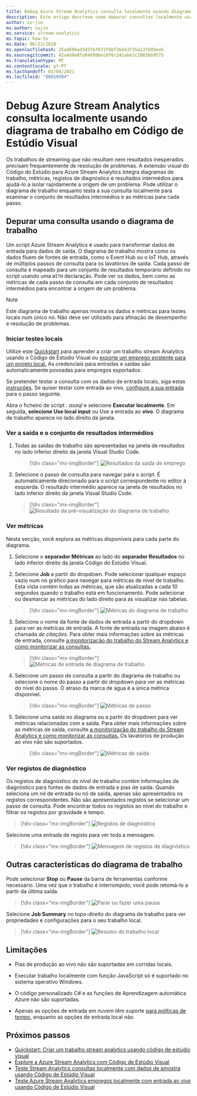 ```yaml
---
title: Debug Azure Stream Analytics consulta localmente usando diagrama de trabalho em Código de Estúdio Visual
description: Este artigo descreve como depurar consultas localmente usando o diagrama de trabalho na extensão Azure Stream Analytics para Código de Estúdio Visual.
author: su-jie
ms.author: sujie
ms.service: stream-analytics
ms.topic: how-to
ms.date: 06/23/2020
ms.openlocfilehash: 25ad696ad345fbf672f6bf26eb3f35a13fb03ea5
ms.sourcegitcommit: 42a4d0e8fa84609bec0f6c241abe1c20036b9575
ms.translationtype: MT
ms.contentlocale: pt-PT
ms.lasthandoff: 01/08/2021
ms.locfileid: "98019504"
---
```

# <a name="debug-azure-stream-analytics-queries-locally-using-job-diagram-in-visual-studio-code"></a>Debug Azure Stream Analytics consulta localmente usando diagrama de trabalho em Código de Estúdio Visual

Os trabalhos de streaming que não resultam nem resultados inesperados precisam frequentemente de resolução de problemas. A extensão visual do Código do Estúdio para Azure Stream Analytics integra diagramas de trabalho, métricas, registos de diagnóstico e resultados intermédios para ajudá-lo a isolar rapidamente a origem de um problema. Pode utilizar o diagrama de trabalho enquanto testa a sua consulta localmente para examinar o conjunto de resultados intermédios e as métricas para cada passo.

## <a name="debug-a-query-using-job-diagram"></a>Depurar uma consulta usando o diagrama de trabalho

Um script Azure Stream Analytics é usado para transformar dados de entrada para dados de saída. O diagrama de trabalho mostra como os dados fluem de fontes de entrada, como o Event Hub ou o IoT Hub, através de múltiplos passos de consulta para os lavatórios de saída. Cada passo de consulta é mapeado para um conjunto de resultados temporário definido no script usando uma `WITH` declaração. Pode ver os dados, bem como as métricas de cada passo de consulta em cada conjunto de resultados intermédios para encontrar a origem de um problema.

> [!NOTE]
> Este diagrama de trabalho apenas mostra os dados e métricas para testes locais num único nó. Não deve ser utilizado para afinação de desempenho e resolução de problemas.

### <a name="start-local-testing"></a>Iniciar testes locais

Utilize este [Quickstart](quick-create-visual-studio-code.md) para aprender a criar um trabalho stream Analytics usando o Código de Estúdio Visual ou [exporte um emprego existente para um projeto local.](visual-studio-code-explore-jobs.md) As credenciais para entradas e saídas são automaticamente povoadas para empregos exportados.

Se pretender testar a consulta com os dados de entrada locais, siga estas [instruções](visual-studio-code-local-run.md). Se quiser testar com entrada ao vivo, [configure a sua entrada](stream-analytics-add-inputs.md) para o passo seguinte. 

Abra o ficheiro de script *\. asaql* e selecione **Executar localmente**. Em seguida, **selecione Use local input** ou Use a entrada ao **vivo**. O diagrama de trabalho aparece no lado direito da janela.

### <a name="view-the-output-and-intermediate-result-set"></a>Ver a saída e o conjunto de resultados intermédios  

1. Todas as saídas de trabalho são apresentadas na janela de resultados no lado inferior direito da janela Visual Studio Code.

   > [!div class="mx-imgBorder"]
   > ![Resultados da saída de emprego](./media/debug-locally-using-job-diagram-vs-code/job-output-results.png)

2. Selecione o passo de consulta para navegar para o script. É automaticamente direcionado para o script correspondente no editor à esquerda. O resultado intermédio aparece na janela de resultados no lado inferior direito da janela Visual Studio Code.

   > [!div class="mx-imgBorder"]
   > ![Resultado da pré-visualização do diagrama de trabalho](./media/debug-locally-using-job-diagram-vs-code/preview-result.png)

### <a name="view-metrics"></a>Ver métricas

Nesta secção, você explora as métricas disponíveis para cada parte do diagrama.

1. Selecione o **separador Métricas** ao lado do **separador Resultados** no lado inferior direito da janela Código do Estúdio Visual.

2. Selecione **Job** a partir do dropdown. Pode selecionar qualquer espaço vazio num nó gráfico para navegar para métricas de nível de trabalho. Esta vista contém todas as métricas, que são atualizadas a cada 10 segundos quando o trabalho está em funcionamento. Pode selecionar ou desmarcar as métricas do lado direito para as visualizar nas tabelas.

   > [!div class="mx-imgBorder"]
   > ![Métricas do diagrama de trabalho](./media/debug-locally-using-job-diagram-vs-code/job-metrics.png)

3. Selecione o nome da fonte de dados de entrada a partir do dropdown para ver as métricas de entrada. A fonte de entrada na imagem abaixo é chamada *de citações*. Para obter mais informações sobre as métricas de entrada, consulte [a monitorização do trabalho do Stream Analytics e como monitorizar as consultas.](stream-analytics-monitoring.md)

   > [!div class="mx-imgBorder"]
   > ![Métricas de entrada de diagrama de trabalho](./media/debug-locally-using-job-diagram-vs-code/input-metrics.png)

4. Selecione um passo de consulta a partir do diagrama de trabalho ou selecione o nome do passo a partir do dropdown para ver as métricas do nível do passo. O atraso da marca de água é a única métrica disponível.

   > [!div class="mx-imgBorder"]
   > ![Métricas de passo](./media/debug-locally-using-job-diagram-vs-code/step-metrics.png)

5. Selecione uma saída no diagrama ou a partir do dropdown para ver métricas relacionadas com a saída. Para obter mais informações sobre as métricas de saída, consulte [a monitorização do trabalho do Stream Analytics e como monitorizar as consultas.](stream-analytics-monitoring.md) Os lavatórios de produção ao vivo não são suportados.

   > [!div class="mx-imgBorder"]
   > ![Métricas de saída](./media/debug-locally-using-job-diagram-vs-code/output-metrics.png)

### <a name="view-diagnostic-logs"></a>Ver registos de diagnóstico

Os registos de diagnóstico de nível de trabalho contêm informações de diagnóstico para fontes de dados de entrada e pias de saída. Quando seleciona um nó de entrada ou nó de saída, apenas são apresentados os registos correspondentes. Não são apresentados registos se selecionar um passo de consulta. Pode encontrar todos os registos ao nível do trabalho e filtrar os registos por gravidade e tempo.

   > [!div class="mx-imgBorder"]
   > ![Registos de diagnóstico](./media/debug-locally-using-job-diagram-vs-code/diagnostic-logs.png)

   Selecione uma entrada de registo para ver toda a mensagem.

   > [!div class="mx-imgBorder"]
   > ![Mensagem de registos de diagnóstico](./media/debug-locally-using-job-diagram-vs-code/diagnostic-logs-message.png)


## <a name="other-job-diagram-features"></a>Outras características do diagrama de trabalho

Pode selecionar **Stop** ou **Pause** da barra de ferramentas conforme necessário. Uma vez que o trabalho é interrompido, você pode retomá-lo a partir da última saída.

> [!div class="mx-imgBorder"]
> ![Parar ou fazer uma pausa](./media/debug-locally-using-job-diagram-vs-code/stop-pause-job.png)

Selecione **Job Summary** no topo-direito do diagrama de trabalho para ver propriedades e configurações para o seu trabalho local.

> [!div class="mx-imgBorder"]
> ![Resumo do trabalho local](./media/debug-locally-using-job-diagram-vs-code/job-summary.png)

## <a name="limitations"></a>Limitações

* Pias de produção ao vivo não são suportadas em corridas locais.

* Executar trabalho localmente com função JavaScript só é suportado no sistema operativo Windows.

* O código personalizado C# e as funções de Aprendizagem automática Azure não são suportadas. 

* Apenas as opções de entrada em nuvem têm suporte [para políticas de tempo,](./stream-analytics-time-handling.md) enquanto as opções de entrada local não.

## <a name="next-steps"></a>Próximos passos

* [Quickstart: Criar um trabalho stream analytics usando código de estúdio visual](quick-create-visual-studio-code.md)
* [Explore a Azure Stream Analytics com Código de Estúdio Visual](visual-studio-code-explore-jobs.md)
* [Teste Stream Analytics consultas localmente com dados de amostra usando Código de Estúdio Visual](visual-studio-code-local-run.md)
* [Teste Azure Stream Analytics empregos localmente com entrada ao vivo usando Código de Estúdio Visual](visual-studio-code-local-run-live-input.md)